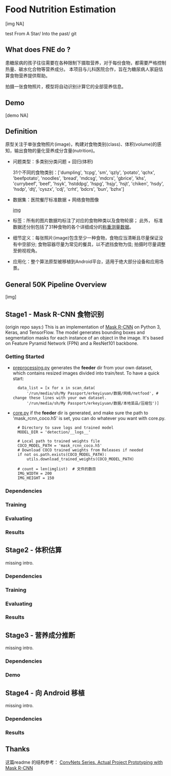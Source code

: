 # Food Nutrition Estimation
[img NA]


test From A Star/
Into the past/
git 
## What does FNE do ? 
患糖尿病的孩子往往需要在各种限制下摄取营养，对于每份食物，都需要严格控制热量、碳水化合物等营养成分。
本项目与儿科医院合作，旨在为糖尿病人家庭估算食物营养提供帮助。

拍摄一张食物照片，模型将自动识别计算它的全部营养信息。



## Demo
[demo NA]



## Definition

原型关注于单张食物照片(image)，构建对食物类别(class)、体积(volume)的感知，输出食物的量化营养成分含量(nutrition)。

* 问题类型：多类别分类问题 + 回归(体积)
  
    31个不同的食物类别：['dumpling', 'tcpg', 'sm', 'qzly', 'potato', 'qchx', 'beefpotato', 'noodles', 'bread', 'mdcsg', 'mdcrs', 'gbrice', 'khs', 'currybeef', 'beef', 'hsyk', 'hstddpg', 'hspg', 'hsjy', 'hsjt', 'chiken', 'hsdy', 'hsdp', 'dtj', 'cyszx', 'cdj', 'crht', 'bdcrs', 'bun', 'bzhx']

* 数据集：医院餐厅标准数据 + 网络食物图像

    [img](NA)

* 标签：所有的图片数据均标注了对应的食物种类以及食物轮廓； 此外， 标准数据还分别包括了31种食物的各个详细成分的[称重测量数据](NA)。

* 细节定义：每张照片(image)包含至少一种食物，食物应当清晰且尽量保证没有中空部分; 食物容器尽量为常见的餐具，以不遮挡食物为佳; 拍摄时尽量调整至俯视视角。

* 应用化：整个算法原型被移植到Android平台，适用于绝大部分设备和应用场景。

    

## General 50K Pipeline Overview
[img]



## Stage1 - Mask R-CNN 食物识别

(origin repo says:)
This is an implementation of [Mask R-CNN](https://arxiv.org/abs/1703.06870) on Python 3, Keras, and TensorFlow. The model generates bounding boxes and segmentation masks for each instance of an object in the image. It's based on Feature Pyramid Network (FPN) and a ResNet101 backbone.

### Getting Started
* [preprocessing.py](research/detection/preprocessing.py) generates the __feeder__ dir from your own dataset, which contains resized images divided into train/test. To have a quick start:
  
        data_list = [x for x in scan_data(
            '/run/media/sh/My Passport/erkeyiyuan/数据/网络/netfood', # change these lines with your own dataset.
            '/run/media/sh/My Passport/erkeyiyuan/数据/本地菜品/压缩包')]

* [core.py](core.py) if the __feeder__ dir is generated, and make sure the path to 'mask_rcnn_coco.h5' is set, you can do whatever you want with core.py.
  
        # Directory to save logs and trained model
        MODEL_DIR = 'detection/__logs__'
    
        # Local path to trained weights file
        COCO_MODEL_PATH = 'mask_rcnn_coco.h5'
        # Download COCO trained weights from Releases if needed
        if not os.path.exists(COCO_MODEL_PATH):
            utils.download_trained_weights(COCO_MODEL_PATH)
    
        # count = len(imglist)  # 文件的数目
        IMG_WIDTH = 200
        IMG_HEIGHT = 150

### Dependencies
### Training
### Evaluating
### Results

## Stage2 - 体积估算
missing intro.
### Dependencies
### Training
### Evaluating
### Results

## Stage3 - 营养成分推断
missing intro.
### Dependencies
### Demo

## Stage4 - 向 Android 移植 
missing intro.
### Dependencies
### Results



## Thanks

这篇readme 的结构参考：
[ConvNets Series. Actual Project Prototyping with Mask R-CNN](https://www.aiuai.cn/aifarm268.html#3.%E9%80%9A%E7%94%A850K%E7%AE%A1%E9%81%93General50KPipelineOverview)
